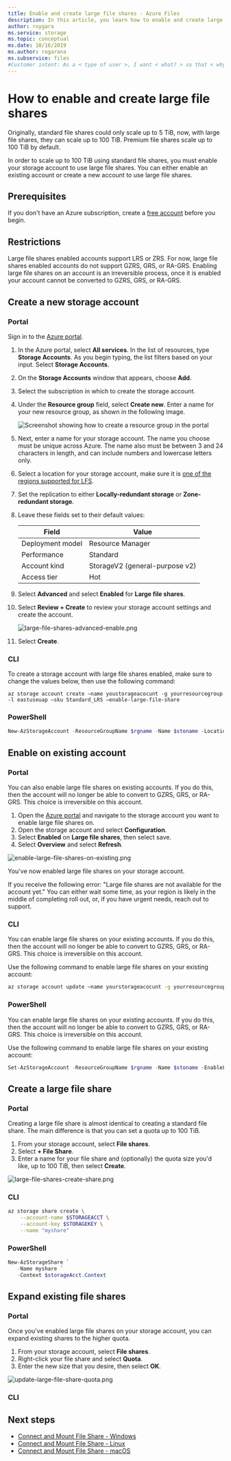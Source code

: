 ```yaml
---
title: Enable and create large file shares - Azure Files
description: In this article, you learn how to enable and create large file shares.
author: roygara
ms.service: storage
ms.topic: conceptual
ms.date: 10/16/2019
ms.author: rogarana
ms.subservice: files
#Customer intent: As a < type of user >, I want < what? > so that < why? >.
---
```


# How to enable and create large file shares

Originally, standard file shares could only scale up to 5 TiB, now, with large file shares, they can scale up to 100 TiB. Premium file shares scale up to 100 TiB by default. 

In order to scale up to 100 TiB using standard file shares, you must enable your storage account to use large file shares. You can either enable an existing account or create a new account to use large file shares.

## Prerequisites

If you don't have an Azure subscription, create a [free account](https://azure.microsoft.com/free/) before you begin.

## Restrictions

Large file shares enabled accounts support LRS or ZRS. For now, large file shares enabled accounts do not support GZRS, GRS, or RA-GRS. Enabling large file shares on an account is an irreversible process, once it is enabled your account cannot be converted to GZRS, GRS, or RA-GRS.

## Create a new storage account

### Portal

Sign in to the [Azure portal](https://portal.azure.com).

1. In the Azure portal, select **All services**. In the list of resources, type **Storage Accounts**. As you begin typing, the list filters based on your input. Select **Storage Accounts**.
1. On the **Storage Accounts** window that appears, choose **Add**.
1. Select the subscription in which to create the storage account.
1. Under the **Resource group** field, select **Create new**. Enter a name for your new resource group, as shown in the following image.

    ![Screenshot showing how to create a resource group in the portal](media/storage-files-how-to-create-large-file-share/create-large-file-share.png)

1. Next, enter a name for your storage account. The name you choose must be unique across Azure. The name also must be between 3 and 24 characters in length, and can include numbers and lowercase letters only.
1. Select a location for your storage account, make sure it is [one of the regions supported for LFS](storage-files-planning.md#regional-availability).
1. Set the replication to either **Locally-redundant storage** or **Zone-redundant storage**.
1. Leave these fields set to their default values:

   |Field  |Value  |
   |---------|---------|
   |Deployment model     |Resource Manager         |
   |Performance     |Standard         |
   |Account kind     |StorageV2 (general-purpose v2)         |
   |Access tier     |Hot         |

1. Select **Advanced** and select **Enabled** for **Large file shares**.
1. Select **Review + Create** to review your storage account settings and create the account.

    ![large-file-shares-advanced-enable.png](media/storage-files-how-to-create-large-file-share/large-file-shares-advanced-enable.png)

1. Select **Create**.


### CLI

To create a storage account with large file shares enabled, make sure to change the values below, then use the following command:

```
az storage account create –name youstorageacocunt -g yourresourcegroup -l eastuseuap –sku Standard_LRS –enable-large-file-share
```

### PowerShell

```PowerShell
New-AzStorageAccount -ResourceGroupName $rgname -Name $stoname -Location eastus2euap -SkuName Standard_LRS -EnableLargeFileShare;
```

## Enable on existing account

### Portal

You can also enable large file shares on existing accounts. If you do this, then the account will no longer be able to convert to GZRS, GRS, or RA-GRS. This choice is irreversible on this account.

1. Open the [Azure portal](https://portal.azure.com) and navigate to the storage account you want to enable large file shares on.
1. Open the storage account and select **Configuration**.
1. Select **Enabled** on **Large file shares**, then select save.
1. Select **Overview** and select **Refresh**.

![enable-large-file-shares-on-existing.png](media/storage-files-how-to-create-large-file-share/enable-large-file-shares-on-existing.png)

You've now enabled large file shares on your storage account.

If you receive the following error: "Large file shares are not available for the account yet." You can either wait some time, as your region is likely in the middle of completing roll out, or, if you have urgent needs, reach out to support.

### CLI

You can enable large file shares on your existing accounts. If you do this, then the account will no longer be able to convert to GZRS, GRS, or RA-GRS. This choice is irreversible on this account.

Use the following command to enable large file shares on your existing account:

```bash
az storage account update –name yourstorageacocunt -g yourresourcegroup –enable-large-file-share –sku Standard_LRS
```

### PowerShell

You can enable large file shares on your existing accounts. If you do this, then the account will no longer be able to convert to GZRS, GRS, or RA-GRS. This choice is irreversible on this account.

Use the following command to enable large file shares on your existing account:

```PowerShell
Set-AzStorageAccount -ResourceGroupName $rgname -Name $stoname -EnableLargeFileShare -SkuName $stotype -UpgradeToStorageV2;
```


## Create a large file share

### Portal

Creating a large file share is almost identical to creating a standard file share. The main difference is that you can set a quota up to 100 TiB.

1. From your storage account, select **File shares**.
1. Select **+ File Share**.
1. Enter a name for your file share and (optionally) the quota size you'd like, up to 100 TiB, then select **Create**. 

![large-file-shares-create-share.png](media/storage-files-how-to-create-large-file-share/large-file-shares-create-share.png)

### CLI

```bash
az storage share create \
    --account-name $STORAGEACCT \
    --account-key $STORAGEKEY \
    --name "myshare"
```

### PowerShell

```PowerShell
New-AzStorageShare `
   -Name myshare `
   -Context $storageAcct.Context
```

## Expand existing file shares

### Portal

Once you've enabled large file shares on your storage account, you can expand existing shares to the higher quota.

1. From your storage account, select **File shares**.
1. Right-click your file share and select **Quota**.
1. Enter the new size that you desire, then select **OK**.

![update-large-file-share-quota.png](media/storage-files-how-to-create-large-file-share/update-large-file-share-quota.png)

### CLI

## Next steps

* [Connect and Mount File Share - Windows](storage-how-to-use-files-windows.md)
* [Connect and Mount File Share - Linux](../storage-how-to-use-files-linux.md)
* [Connect and Mount File Share - macOS](storage-how-to-use-files-mac.md)